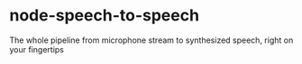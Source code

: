 # node-speech-to-speech
The whole pipeline from microphone stream to synthesized speech, right on your fingertips
